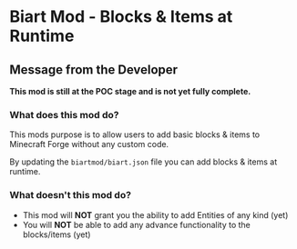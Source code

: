 # Biart Mod - Blocks & Items at Runtime

## Message from the Developer
**This mod is still at the POC stage and is not yet fully complete.**

### What does this mod do?
This mods purpose is to allow users to add basic blocks & items to Minecraft Forge without any custom code. 

By updating the `biartmod/biart.json` file you can add blocks & items at runtime.

### What doesn't this mod do?
 * This mod will **NOT** grant you the ability to add Entities of any kind (yet)
 * You will **NOT** be able to add any advance functionality to the blocks/items (yet)
